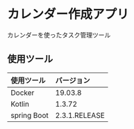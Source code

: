 # カレンダー作成アプリ

カレンダーを使ったタスク管理ツール



## 使用ツール

|使用ツール|バージョン|
|:---------- |:--------- |
|Docker | 19.03.8 |
|Kotlin | 1.3.72 |
|spring Boot | 2.3.1.RELEASE |



